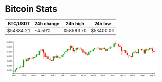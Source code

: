 # Bitcoin Stats

BTC/USDT|24h change|24h high|24h low|
|---|---|---|---|
|$54884.21|-4.59%|$58593.70|$53400.00|

<img src="./chart.svg">
